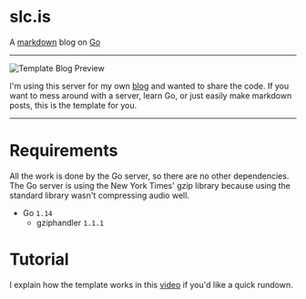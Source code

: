 # slc.is
A [markdown](https://guides.github.com/features/mastering-markdown/#GitHub-flavored-markdown) blog on [Go](https://github.com/splch/slc.is/blob/main/main.go)

---

![Template Blog Preview](https://storage.googleapis.com/replit/images/1631650064891_b45a150cd76c08fef39303cbcf6087ad.png)

I'm using this server for my own [blog](https://slc.is) and wanted to share the code. If you want to mess around with a server, learn Go, or just easily make markdown posts, this is the template for you.

---

# Requirements

All the work is done by the Go server, so there are no other dependencies. The Go server is using the New York Times' gzip library because using the standard library wasn't compressing audio well.

- Go `1.14`
  - gziphandler `1.1.1`

# Tutorial

I explain how the template works in this [video](https://youtu.be/3qFqnuqIcm8) if you'd like a quick rundown.
